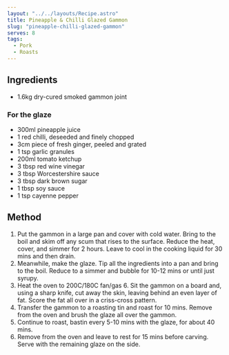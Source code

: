 ```yaml
---
layout: "../../layouts/Recipe.astro"
title: Pineapple & Chilli Glazed Gammon
slug: "pineapple-chilli-glazed-gammon"
serves: 8
tags:
  - Pork
  - Roasts
---
```


## Ingredients

- 1.6kg dry-cured smoked gammon joint

### For the glaze

- 300ml pineapple juice
- 1 red chilli, deseeded and finely chopped
- 3cm piece of fresh ginger, peeled and grated
- 1 tsp garlic granules
- 200ml tomato ketchup
- 3 tbsp red wine vinegar
- 3 tbsp Worcestershire sauce
- 3 tbsp dark brown sugar
- 1 tbsp soy sauce
- 1 tsp cayenne pepper

## Method

1. Put the gammon in a large pan and cover with cold water. Bring to the boil and skim off any scum that rises to the surface. Reduce the heat, cover, and simmer for 2 hours. Leave to cool in the cooking liquid for 30 mins and then drain.
1. Meanwhile, make the glaze. Tip all the ingredients into a pan and bring to the boil. Reduce to a simmer and bubble for 10-12 mins or until just syrupy.
1. Heat the oven to 200C/180C fan/gas 6. Sit the gammon on a board and, using a sharp knife, cut away the skin, leaving behind an even layer of fat. Score the fat all over in a criss-cross pattern.
1. Transfer the gammon to a roasting tin and roast for 10 mins. Remove from the oven and brush the glaze all over the gammon.
1. Continue to roast, bastin every 5-10 mins with the glaze, for about 40 mins.
1. Remove from the oven and leave to rest for 15 mins before carving. Serve with the remaining glaze on the side.
